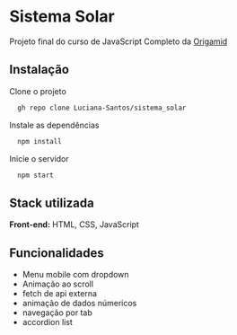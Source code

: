 
# Sistema Solar

Projeto final do curso de JavaScript Completo da [Origamid](https://www.origamid.com/curso/javascript-completo-es6/)


## Instalação

Clone o projeto

```bash
  gh repo clone Luciana-Santos/sistema_solar
```

Instale as dependências

```bash
  npm install
```

Inicie o servidor

```bash
  npm start
```


## Stack utilizada

**Front-end:** HTML, CSS, JavaScript


## Funcionalidades

- Menu mobile com dropdown
- Animação ao scroll
- fetch de api externa
- animação de dados númericos
- navegação por tab
- accordion list

